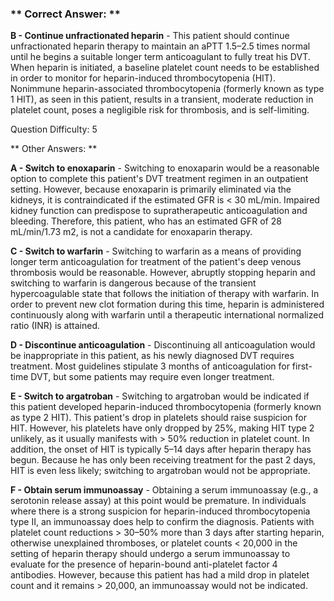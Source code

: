 ### ** Correct Answer: **

**B - Continue unfractionated heparin** - This patient should continue unfractionated heparin therapy to maintain an aPTT 1.5–2.5 times normal until he begins a suitable longer term anticoagulant to fully treat his DVT. When heparin is initiated, a baseline platelet count needs to be established in order to monitor for heparin-induced thrombocytopenia (HIT). Nonimmune heparin-associated thrombocytopenia (formerly known as type 1 HIT), as seen in this patient, results in a transient, moderate reduction in platelet count, poses a negligible risk for thrombosis, and is self-limiting.

Question Difficulty: 5

** Other Answers: **

**A - Switch to enoxaparin** - Switching to enoxaparin would be a reasonable option to complete this patient's DVT treatment regimen in an outpatient setting. However, because enoxaparin is primarily eliminated via the kidneys, it is contraindicated if the estimated GFR is < 30 mL/min. Impaired kidney function can predispose to supratherapeutic anticoagulation and bleeding. Therefore, this patient, who has an estimated GFR of 28 mL/min/1.73 m2, is not a candidate for enoxaparin therapy.

**C - Switch to warfarin** - Switching to warfarin as a means of providing longer term anticoagulation for treatment of the patient's deep venous thrombosis would be reasonable. However, abruptly stopping heparin and switching to warfarin is dangerous because of the transient hypercoagulable state that follows the initiation of therapy with warfarin. In order to prevent new clot formation during this time, heparin is administered continuously along with warfarin until a therapeutic international normalized ratio (INR) is attained.

**D - Discontinue anticoagulation** - Discontinuing all anticoagulation would be inappropriate in this patient, as his newly diagnosed DVT requires treatment. Most guidelines stipulate 3 months of anticoagulation for first-time DVT, but some patients may require even longer treatment.

**E - Switch to argatroban** - Switching to argatroban would be indicated if this patient developed heparin-induced thrombocytopenia (formerly known as type 2 HIT). This patient's drop in platelets should raise suspicion for HIT. However, his platelets have only dropped by 25%, making HIT type 2 unlikely, as it usually manifests with > 50% reduction in platelet count. In addition, the onset of HIT is typically 5–14 days after heparin therapy has begun. Because he has only been receiving treatment for the past 2 days, HIT is even less likely; switching to argatroban would not be appropriate.

**F - Obtain serum immunoassay** - Obtaining a serum immunoassay (e.g., a serotonin release assay) at this point would be premature. In individuals where there is a strong suspicion for heparin-induced thrombocytopenia type II, an immunoassay does help to confirm the diagnosis. Patients with platelet count reductions > 30–50% more than 3 days after starting heparin, otherwise unexplained thromboses, or platelet counts < 20,000 in the setting of heparin therapy should undergo a serum immunoassay to evaluate for the presence of heparin-bound anti-platelet factor 4 antibodies. However, because this patient has had a mild drop in platelet count and it remains > 20,000, an immunoassay would not be indicated.

